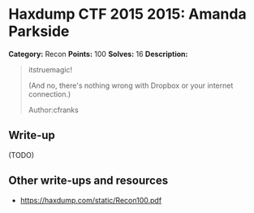 # Haxdump CTF 2015 2015: Amanda Parkside

**Category:** Recon
**Points:** 100
**Solves:** 16
**Description:**

> itstruemagic!
> 
> (And no, there's nothing wrong with Dropbox or your internet connection.)
> 
> 
> Author:cfranks


## Write-up

(TODO)

## Other write-ups and resources

* <https://haxdump.com/static/Recon100.pdf>
